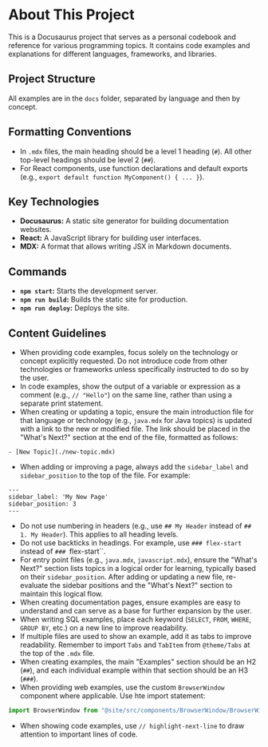 # About This Project

This is a Docusaurus project that serves as a personal codebook and reference for various programming topics. It contains code examples and explanations for different languages, frameworks, and libraries.

## Project Structure

All examples are in the `docs` folder, separated by language and then by concept.

## Formatting Conventions

- In `.mdx` files, the main heading should be a level 1 heading (`#`). All other top-level headings should be level 2 (`##`).
- For React components, use function declarations and default exports (e.g., `export default function MyComponent() { ... }`).

## Key Technologies

- **Docusaurus:** A static site generator for building documentation websites.
- **React:** A JavaScript library for building user interfaces.
- **MDX:** A format that allows writing JSX in Markdown documents.

## Commands

- **`npm start`:** Starts the development server.
- **`npm run build`:** Builds the static site for production.
- **`npm run deploy`:** Deploys the site.

## Content Guidelines

- When providing code examples, focus solely on the technology or concept explicitly requested. Do not introduce 
code from other technologies or frameworks unless specifically instructed to do so by the user. 
- In code examples, show the output of a variable or expression as a comment (e.g., `// "Hello"`) on the same line, rather than using a separate print statement.
- When creating or updating a topic, ensure the main introduction file for that language or technology (e.g., `java.mdx` for Java topics) is updated with a link to the new or modified file. The link should be placed in the "What's Next?" section at the end of the file, formatted as follows:
```mdx
- [New Topic](./new-topic.mdx)
```
- When adding or improving a page, always add the `sidebar_label` and `sidebar_position` to the top of the file. For example:
```mdx
---
sidebar_label: 'My New Page'
sidebar_position: 3
---
```
- Do not use numbering in headers (e.g., use `## My Header` instead of `## 1. My Header`). This applies to all heading levels.
- Do not use backticks in headings. For example, use `### flex-start` instead of `### `flex-start``.
- For entry point files (e.g., `java.mdx`, `javascript.mdx`), ensure the "What's Next?" section lists topics in a logical order for learning, typically based on their `sidebar_position`. After adding or updating a new file, re-evaluate the sidebar positions and the "What's Next?" section to maintain this logical flow.
- When creating documentation pages, ensure examples are easy to understand and can serve as a base for further expansion by the user.
- When writing SQL examples, place each keyword (`SELECT`, `FROM`, `WHERE`, `GROUP BY`, etc.) on a new line to improve readability.
- If multiple files are used to show an example, add it as tabs to improve readability. Remember to import `Tabs` and `TabItem` from `@theme/Tabs` at the top of the `.mdx` file.
- When creating examples, the main "Examples" section should be an H2 (`##`), and each individual example within that section should be an H3 (`###`).
- When providing web examples, use the custom `BrowserWindow` component where applicable. Use hte import statement:
```javascript
import BrowserWindow from "@site/src/components/BrowserWindow/BrowserWindow";
```
- When showing code examples, use `// highlight-next-line` to draw attention to important lines of code.
